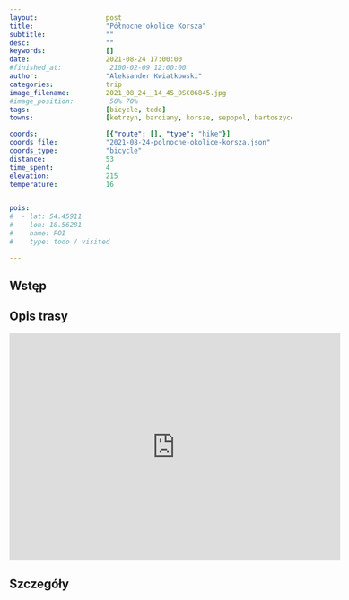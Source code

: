 ```yaml
---
layout:                 post
title:                  "Północne okolice Korsza"
subtitle:               ""
desc:                   ""
keywords:               []
date:                   2021-08-24 17:00:00
#finished_at:            2100-02-09 12:00:00
author:                 "Aleksander Kwiatkowski"
categories:             trip
image_filename:         2021_08_24__14_45_DSC06845.jpg
#image_position:         50% 70%
tags:                   [bicycle, todo]
towns:                  [ketrzyn, barciany, korsze, sepopol, bartoszyce]

coords:                 [{"route": [], "type": "hike"}]
coords_file:            "2021-08-24-polnocne-okolice-korsza.json"
coords_type:            "bicycle"
distance:               53
time_spent:             4
elevation:              215
temperature:            16


pois:
#  - lat: 54.45911
#    lon: 18.56281
#    name: POI
#    type: todo / visited

---
```



## Wstęp

## Opis trasy

<iframe height='405' width='590' frameborder='0' allowtransparency='true' scrolling='no' src='https://www.strava.com/activities/5845974718/embed/5c837b6f75a50e059e81416f89084a9a4894181b'></iframe>

## Szczegóły
